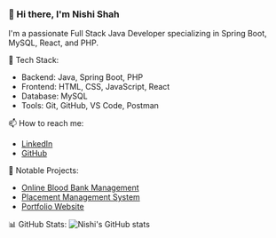 ### 👋 Hi there, I'm Nishi Shah
I'm a passionate Full Stack Java Developer specializing in Spring Boot, MySQL, React, and PHP.

🔧 Tech Stack:
- Backend: Java, Spring Boot, PHP
- Frontend: HTML, CSS, JavaScript, React
- Database: MySQL
- Tools: Git, GitHub, VS Code, Postman

📫 How to reach me:
- [LinkedIn](https://www.linkedin.com/in/nishi-shah-7a17a52b6)
- [GitHub](https://github.com/nishishah35)

📂 Notable Projects:
- [Online Blood Bank Management](https://github.com/nishishah35/online_bloodbank_management)
- [Placement Management System](https://github.com/nishishah35/placement-management-system)
- [Portfolio Website](https://github.com/nishishah35/portfolio-website)

📊 GitHub Stats:
![Nishi's GitHub stats](https://github-readme-stats.vercel.app/api?username=nishishah35&show_icons=true&theme=dracula)
